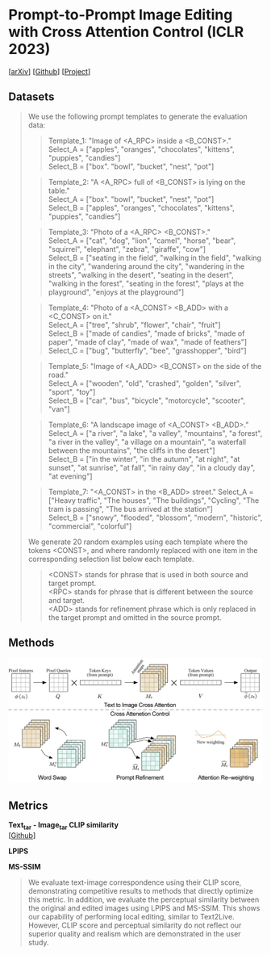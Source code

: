 # Prompt-to-Prompt Image Editing with Cross Attention Control (ICLR 2023)
[[arXiv](https://arxiv.org/abs/2208.01626)] [[Github](https://github.com/MichalGeyer/plug-and-play)] [[Project](https://prompt-to-prompt.github.io/)]
## Datasets <a id='datasets'></a>

>We use the following prompt templates to generate the evaluation data:
>
>>Template_1: "Image of <A_RPC> inside a <B_CONST>." <br>
Select_A = ["apples", "oranges", "chocolates", "kittens", "puppies", "candies"] <br>
Select_B = ["box". "bowl", "bucket", "nest", "pot"] <br>
>
>>Template_2: "A <A_RPC> full of <B_CONST> is lying on the table." <br>
Select_A = ["box". "bowl", "bucket", "nest", "pot"] <br>
Select_B = ["apples", "oranges", "chocolates", "kittens", "puppies", "candies"] <br>
>
>>Template_3: "Photo of a <A_RPC> <B_CONST>." <br>
Select_A = ["cat", "dog", "lion", "camel", "horse", "bear", "squirrel", "elephant", "zebra", "giraffe", "cow"] <br>
Select_B = ["seating in the field", "walking in the field", "walking in the city", "wandering around the city", "wandering in the streets", "walking in the desert", "seating in the desert", "walking in the forest", "seating in the forest", "plays at the playground", "enjoys at the playground"] <br>
>
>>Template_4: "Photo of a <A_CONST> <B_ADD> with a <C_CONST> on it." <br>
Select_A = ["tree", "shrub", "flower", "chair", "fruit"] <br>
Select_B = ["made of candies", "made of bricks", "made of paper", "made of clay", "made of wax", "made of feathers"] <br>
Select_C = ["bug", "butterfly", "bee", "grasshopper", "bird"] <br>
>
>>Template_5: "Image of <A_ADD> <B_CONST> on the side of the road." <br>
Select_A = ["wooden", "old", "crashed", "golden", "silver", "sport", "toy"] <br>
Select_B = ["car", "bus", "bicycle", "motorcycle", "scooter", "van"] <br>
>
>>Template_6: "A landscape image of <A_CONST> <B_ADD>." <br>
Select_A = ["a river", "a lake", "a valley", "mountains", "a forest", "a river in the valley", "a village on a mountain", "a waterfall between the mountains", "the cliffs in the desert"] <br>
Select_B = ["in the winter", "in the autumn", "at night", "at sunset", "at sunrise", "at fall", "in rainy day", "in a cloudy day", "at evening"] <br>
>
>>Template_7: "<A_CONST> in the <B_ADD> street."
Select_A = ["Heavy traffic", "The houses", "The buildings", "Cycling", "The tram is passing", "The bus arrived at the station"] <br>
Select_B = ["snowy", "flooded", "blossom", "modern", "historic", "commercial", "colorful"] <br>
>
>We generate 20 random examples using each template where the tokens \<CONST>, <RPC> and <ADD> where randomly replaced with one item in the corresponding selection list below each template.
>>\<CONST> stands for phrase that is used in both source and target prompt. <br>
\<RPC> stands for phrase that is different between the source and target. <br>
\<ADD> stands for refinement phrase which is only replaced in the target prompt and omitted in the source prompt.

## Methods <a id='methods'></a>
![ptp_methods](images/ptp_methods.jpg)

## Metrics <a id='metrics'></a>

**Text<sub>tar</sub> - Image<sub>tar</sub> CLIP similarity** <br>
[[Github](https://github.com/OpenAI/CLIP)]

**LPIPS**

**MS-SSIM**

>We evaluate text-image correspondence using their CLIP score, demonstrating competitive results to methods that directly optimize this metric. In addition, we evaluate the perceptual similarity between the original and edited images using LPIPS and MS-SSIM. This shows our capability of performing local editing, similar to Text2Live. However, CLIP score and perceptual similarity do not reflect our superior quality and realism which are demonstrated in the user study.




